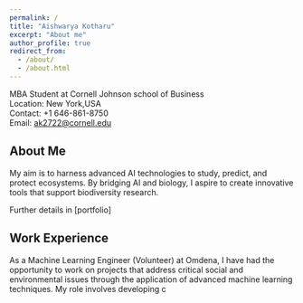 ```yaml
---
permalink: /
title: "Aishwarya Kotharu"
excerpt: "About me"
author_profile: true
redirect_from: 
  - /about/
  - /about.html
---
```


MBA Student at Cornell Johnson school of Business<br/>
Location: New York,USA<br/>
Contact: +1 646-861-8750<br/>
Email: ak2722@cornell.edu<br/>

About Me
------

My aim is to harness advanced AI technologies to study, predict, and protect ecosystems. By bridging AI and biology, I aspire to create innovative tools that support biodiversity research.


Further details in [portfolio]

Work Experience 
----

As a Machine Learning Engineer (Volunteer) at Omdena, I have had the opportunity to work on projects that address critical social and environmental issues through the application of advanced machine learning techniques. My role involves developing c

